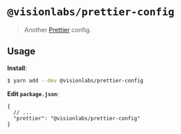 # `@visionlabs/prettier-config`

> Another [Prettier](https://prettier.io) config.

## Usage

**Install**:

```bash
$ yarn add --dev @visionlabs/prettier-config
```

**Edit `package.json`**:

```jsonc
{
  // ...
  "prettier": "@visionlabs/prettier-config"
}
```
